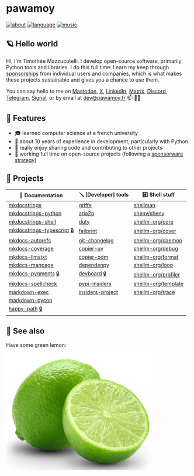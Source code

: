 # pawamoy

[![about](https://img.shields.io/badge/docs-about-708FCC.svg?style=flat)](https://pawamoy.github.io/about)
[![language](https://img.shields.io/badge/language-ACGT-white.svg?style=flat)](https://en.wikipedia.org/wiki/DNA)
[![music](https://img.shields.io/badge/music-breakcore-708FCC.svg?style=flat)](https://www.youtube.com/watch?v=yU_EpBtqiRk)

## 🪐 Hello world

Hi, I'm Timothée Mazzucotelli.
I develop open-source software, primarily Python tools and libraries.
I do this full time: I earn my keep through [sponsorships](https://github.com/sponsors/pawamoy)
from individual users and companies,
which is what makes these projects sustainable
and gives you a chance to use them.

You can say hello to me on
[Mastodon](https://fosstodon.org/@pawamoy),
[X](https://x.com/pawamoy),
[LinkedIn](https://www.linkedin.com/in/tmazzucotelli/),
[Matrix](https://matrix.to/#/@pawamoy:matrix.org),
[Discord](https://discordapp.com/users/393362331494776833),
[Telegram](https://t.me/pawamoy),
[Signal](https://signal.me/#eu/NBYY34FhSLL4A54k52+pI2It8qVBQy/pYDQBt+qxNej1IHVuqppNvKURTQuwrTXP),
or by email at dev@pawamoy.fr 📫 👋🏼

## 🌱 Features

- 🎓 learned computer science at a french university
- 🐍 about 10 years of experience in development, particularly with Python
- 🎠 really enjoy sharing code and contributing to other projects
- 👔 working full time on open-source projects
  (following a [sponsorware strategy](https://pawamoy.github.io/insiders))

## 🌲 Projects

📘 Documentation | 🪛 [Developer] tools | #️⃣ Shell stuff
---------------- | ------------------ | --------------------
[mkdocstrings](https://github.com/mkdocstrings/mkdocstrings) | [griffe](https://github.com/mkdocstrings/griffe) | [shellman](https://github.com/pawamoy/shellman)
[mkdocstrings-python](https://github.com/mkdocstrings/python) | [aria2p](https://github.com/pawamoy/aria2p) | [shenv/shenv](https://github.com/shenv/shenv)
[mkdocstrings-shell](https://github.com/mkdocstrings/shell) | [duty](https://github.com/pawamoy/duty) | [shellm-org/core](https://github.com/shellm-org/core)
[mkdocstrings-typescript](https://github.com/mkdocstrings/typescript) [🔒] | [failprint](https://github.com/pawamoy/failprint) | [shellm-org/cover](https://github.com/shellm-org/cover)
[mkdocs-autorefs](https://github.com/mkdocstrings/autorefs) | [git-changelog](https://github.com/pawamoy/git-changelog) | [shellm-org/daemon](https://github.com/shellm-org/daemon)
[mkdocs-coverage](https://github.com/pawamoy/mkdocs-coverage) | [copier-uv](https://github.com/pawamoy/copier-uv) | [shellm-org/debug](https://github.com/shellm-org/debug)
[mkdocs-llmstxt](https://github.com/pawamoy/mkdocs-llmstxt) | [copier-pdm](https://github.com/pawamoy/copier-pdm) | [shellm-org/format](https://github.com/shellm-org/format)
[mkdocs-manpage](https://github.com/pawamoy/mkdocs-manpage) | [dependenpy](https://github.com/pawamoy/dependenpy) | [shellm-org/loop](https://github.com/shellm-org/loop)
[mkdocs-pygments](https://github.com/pawamoy/mkdocs-pygments) [🔒] | [devboard](https://github.com/pawamoy/devboard) [🔒] | [shellm-org/profiler](https://github.com/shellm-org/profiler)
[mkdocs-spellcheck](https://github.com/pawamoy/mkdocs-spellcheck) | [pypi-insiders](https://github.com/pawamoy/pypi-insiders) | [shellm-org/template](https://github.com/shellm-org/template)
[markdown-exec](https://github.com/pawamoy/markdown-exec) | [insiders-project](https://github.com/pawamoy/insiders-project) | [shellm-org/trace](https://github.com/shellm-org/trace)
[markdown-pycon](https://github.com/pawamoy/markdown-pycon) | |
[happy-path](https://github.com/pawamoy/happy-path) [🔒] | |

[🔒]: https://pawamoy.github.io/insiders/

## 🍋 See also

Have some green lemon:

![green lemon](green_lemon.png)
